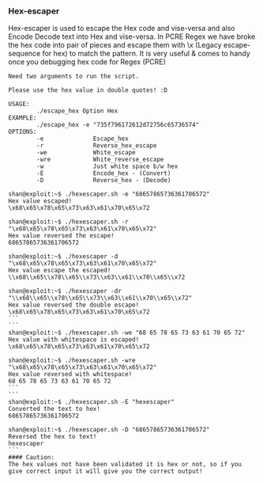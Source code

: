 ### Hex-escaper

Hex-escaper is used to escape the Hex code and vise-versa and also Encode Decode text into Hex and vise-versa. In PCRE Regex we have broke the hex code into pair of pieces and escape them with \x (Legacy escape-sequence for hex) to match the pattern. It is very useful & comes to handy once you debugging hex code for Regex (PCRE)

```
Need two arguments to run the script.

Please use the hex value in double quotes! :D

USAGE:
        ./escape_hex Option Hex
EXAMPLE:
        ./escape_hex -e "735f796172612d72756c65736574"
OPTIONS:
        -e              Escape_hex
        -r              Reverse_hex_escape
        -we             White_escape
        -wre            White_reverse_escape
        -w              Just white space b/w hex
        -E              Encode_hex - (Convert)
        -D              Reverse_hex - (Decode)
```
```
shan@exploit:~$ ./hexescaper.sh -e "68657865736361706572"
Hex value escaped!
\x68\x65\x78\x65\x73\x63\x61\x70\x65\x72

shan@exploit:~$ ./hexescaper.sh -r "\x68\x65\x78\x65\x73\x63\x61\x70\x65\x72"
Hex value reversed the escape!
68657865736361706572
```
````
shan@exploit:~$ ./hexescaper -d "\x68\x65\x78\x65\x73\x63\x61\x70\x65\x72"
Hex value escape the escaped!
\\x68\\x65\\x78\\x65\\x73\\x63\\x61\\x70\\x65\\x72

shan@exploit:~$ ./hexescaper -dr "\\x68\\x65\\x78\\x65\\x73\\x63\\x61\\x70\\x65\\x72" 
Hex value reversed the double escape!
\x68\x65\x78\x65\x73\x63\x61\x70\x65\x72
```
```
shan@exploit:~$ ./hexescaper.sh -we "68 65 78 65 73 63 61 70 65 72"
Hex value with whitespace is escaped!
\x68\x65\x78\x65\x73\x63\x61\x70\x65\x72

shan@exploit:~$ ./hexescaper.sh -wre "\x68\x65\x78\x65\x73\x63\x61\x70\x65\x72"
Hex value reversed with whitespace!
68 65 78 65 73 63 61 70 65 72
```
```
shan@exploit:~$ ./hexescaper.sh -E "hexescaper"
Converted the text to hex!
68657865736361706572

shan@exploit:~$ ./hexescaper.sh -D "68657865736361706572"
Reversed the hex to text!
hexescaper
```
#### Caution:   
The hex values not have been validated it is hex or not, so if you give correct input it will give you the correct output!
